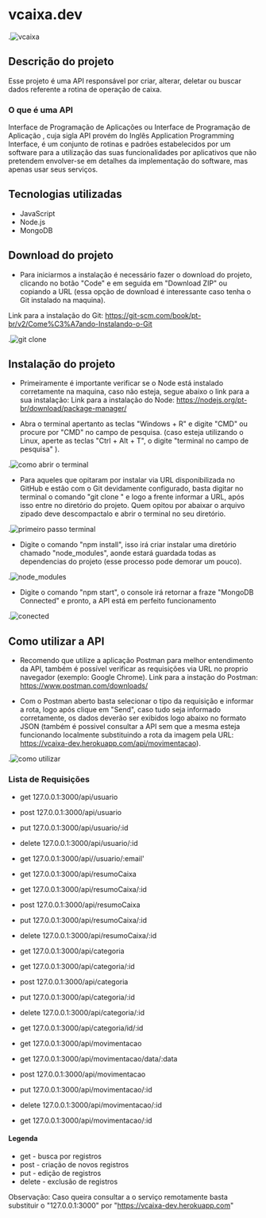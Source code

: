 # vcaixa.dev

.![vcaixa](https://cdn.startupi.com.br/wp-content/uploads/2018/04/api.png)

## Descrição do projeto

Esse projeto é uma API responsável por criar, alterar, deletar ou buscar dados referente a rotina de operação de caixa.

### O que é uma API

Interface de Programação de Aplicações ou Interface de Programação de Aplicação , cuja sigla API provém do Inglês Application Programming Interface, é um conjunto de rotinas e padrões estabelecidos por um software para a utilização das suas funcionalidades por aplicativos que não pretendem envolver-se em detalhes da implementação do software, mas apenas usar seus serviços.

## Tecnologias utilizadas

- JavaScript
- Node.js
- MongoDB

## Download do projeto

- Para iniciarmos a instalação é necessário fazer o download do projeto, clicando no botão "Code" e em seguida em "Download ZIP" ou copiando a URL (essa opção de download é interessante caso tenha o Git instalado na maquina).

Link para a instalação do Git: https://git-scm.com/book/pt-br/v2/Come%C3%A7ando-Instalando-o-Git

.![git clone](https://uploaddeimagens.com.br/images/002/844/430/full/git_clone.png?1598194955)

## Instalação do projeto

- Primeiramente é importante verificar se o Node está instalado corretamente na maquina, caso não esteja, segue abaixo o link para a sua instalação:
Link para a instalação do Node: https://nodejs.org/pt-br/download/package-manager/

- Abra o terminal apertanto as teclas "Windows + R" e digite "CMD" ou procure por "CMD" no campo de pesquisa. (caso esteja utilizando o Linux, aperte as teclas "Ctrl + Alt + T", o digite "terminal no campo de pesquisa" ).

.![como abrir o terminal](https://uploaddeimagens.com.br/images/002/844/468/full/prompt.PNG?1598196010)

- Para aqueles que opitaram por instalar via URL disponibilizada no GitHub e estão com o Git devidamente configurado, basta digitar no terminal o comando "git clone " e logo a frente informar a URL, após isso entre no diretório do projeto. Quem opitou por abaixar o arquivo zipado deve descompactalo e abrir o terminal no seu diretório.

.![primeiro passo terminal](https://uploaddeimagens.com.br/images/002/844/482/original/download.png?1598196452)

- Digite o comando "npm install", isso irá criar instalar uma diretório chamado "node_modules", aonde estará guardada todas as dependencias do projeto (esse processo pode demorar um pouco).

.![node_modules](https://uploaddeimagens.com.br/images/002/844/490/full/node_modules.png?1598197156)

- Digite o comando "npm start", o console irá retornar a fraze "MongoDB Connected" e pronto, a API está em perfeito funcionamento

.![conected](https://uploaddeimagens.com.br/images/002/844/495/original/conected.png?1598197467)

## Como utilizar a API

- Recomendo que utilize a aplicação Postman para melhor entendimento da API, também é possível verificar as requisições via URL no proprio navegador (exemplo: Google Chrome).
Link para a instação do Postman: https://www.postman.com/downloads/

- Com o Postman aberto basta selecionar o tipo da requisição e informar a rota, logo após clique em "Send", caso tudo seja informado corretamente, os dados deverão ser exibidos logo abaixo no formato JSON (também é possivel consultar a API sem que a mesma esteja funcionando localmente substituindo a rota da imagem pela URL: https://vcaixa-dev.herokuapp.com/api/movimentacao).

.![como utilizar](https://uploaddeimagens.com.br/images/002/844/511/original/como_utilizar.png?1598198270)

### Lista de Requisições

- get 127.0.0.1:3000/api/usuario
- post 127.0.0.1:3000/api/usuario
- put 127.0.0.1:3000/api/usuario/:id
- delete 127.0.0.1:3000/api/usuario/:id
- get 127.0.0.1:3000/api//usuario/:email'

- get 127.0.0.1:3000/api/resumoCaixa
- get 127.0.0.1:3000/api/resumoCaixa/:id
- post 127.0.0.1:3000/api/resumoCaixa
- put 127.0.0.1:3000/api/resumoCaixa/:id
- delete 127.0.0.1:3000/api/resumoCaixa/:id

- get 127.0.0.1:3000/api/categoria
- get 127.0.0.1:3000/api/categoria/:id
- post 127.0.0.1:3000/api/categoria
- put 127.0.0.1:3000/api/categoria/:id
- delete 127.0.0.1:3000/api/categoria/:id
- get 127.0.0.1:3000/api/categoria/id/:id

- get 127.0.0.1:3000/api/movimentacao
- get 127.0.0.1:3000/api/movimentacao/data/:data
- post 127.0.0.1:3000/api/movimentacao
- put 127.0.0.1:3000/api/movimentacao/:id
- delete 127.0.0.1:3000/api/movimentacao/:id
- get 127.0.0.1:3000/api/movimentacao/:id

#### Legenda
- get - busca por registros
- post - criação de novos registros
- put - edição de registros
- delete - exclusão de registros

Observação: Caso queira consultar a o serviço remotamente basta substituir o "127.0.0.1:3000" por "https://vcaixa-dev.herokuapp.com"
